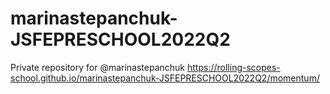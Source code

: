 # marinastepanchuk-JSFEPRESCHOOL2022Q2
Private repository for @marinastepanchuk
https://rolling-scopes-school.github.io/marinastepanchuk-JSFEPRESCHOOL2022Q2/momentum/
